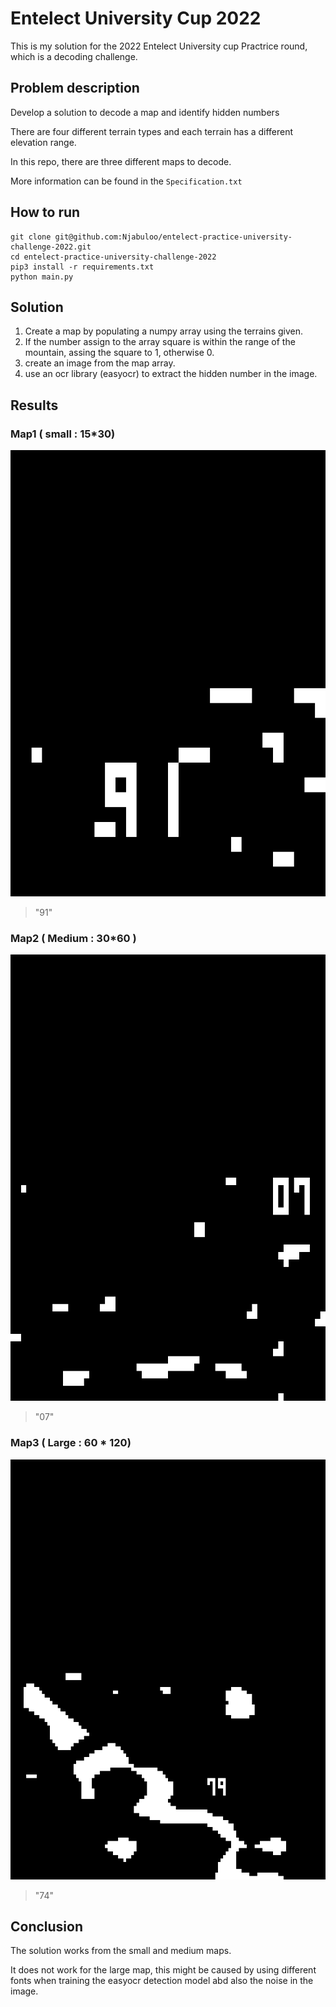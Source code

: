 # Entelect University Cup 2022

This is my solution for the 2022 Entelect University cup Practrice round, which is a decoding challenge.

## Problem description

Develop a solution to decode a map and identify hidden numbers

There are four different terrain types and each terrain has a different elevation range.

In this repo, there are three different maps to decode.

More information can be found in the `Specification.txt`

## How to run

```
git clone git@github.com:Njabuloo/entelect-practice-university-challenge-2022.git
cd entelect-practice-university-challenge-2022
pip3 install -r requirements.txt
python main.py
```

## Solution

1. Create a map by populating a numpy array using the terrains given.
2.  If the number assign to the array square is within the range of the mountain, assing the square to 1, otherwise 0.
3.  create an image from the map array.
4.  use an ocr library (easyocr) to extract the hidden number in the image.

## Results 

### Map1 ( small : 15*30)
![MAP 1](https://github.com/Njabuloo/entelect-practice-university-challenge-2022/blob/main/map_1.png)
> "91"

### Map2 ( Medium : 30*60 )
![MAP 2](https://github.com/Njabuloo/entelect-practice-university-challenge-2022/blob/main/map_2.png)
>"07"

### Map3 ( Large : 60 * 120)
![MAP 3](https://github.com/Njabuloo/entelect-practice-university-challenge-2022/blob/main/map_3.png)
>"74"

## Conclusion

The solution works from the small and medium maps. 

It does not work for the large map, this might be caused by using different fonts when training the easyocr detection model abd also the noise in the image.
